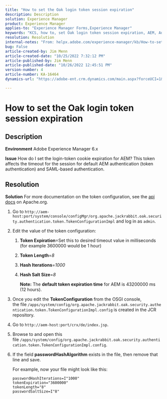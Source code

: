 ```yaml
---
title: "How to set the Oak login token session expiration"
description: Description
solution: Experience Manager
product: Experience Manager
applies-to: "Experience Manager Forms,Experience Manager"
keywords: "KCS, how to, set Oak login token session expiration, AEM, Adobe Experience Manager, Adobe Experience Manager Forms"
resolution: Resolution
internal-notes: "From: helpx.adobe.com/experience-manager/kb/How-to-set-token-session-expiration-AEM.html"
bug: False
article-created-by: Jim Menn
article-created-date: "10/25/2022 7:32:12 PM"
article-published-by: Jim Menn
article-published-date: "10/26/2022 12:45:51 PM"
version-number: 4
article-number: KA-16464
dynamics-url: "https://adobe-ent.crm.dynamics.com/main.aspx?forceUCI=1&pagetype=entityrecord&etn=knowledgearticle&id=a555c5b5-9b54-ed11-bba2-6045bd006b4b"

---
```

# How to set the Oak login token session expiration

## Description


<b>Environment</b>
 Adobe Experience Manager 6.x

<b>Issue</b>
 How do I set the login-token cookie expiration for AEM?
 This token affects the timeout for the session for default AEM authentication (token authentication) and SAML-based authentication.






## Resolution


<b>Solution</b>
For more documentation on the token configuration, see the [api docs](https://jackrabbit.apache.org/oak/docs/apidocs/org/apache/jackrabbit/oak/security/authentication/token/TokenConfigurationImpl.html) on Apache.org.

1. Go to `http://aem-host:port/system/console/configMgr/org.apache.jackrabbit.oak.security.authentication.token.TokenConfigurationImpl` and log in as `admin`.
2. Edit the value of the token configuration:

    1. <b>Token Expiration</b>=Set this to desired timeout value in milliseconds (for example 3600000 would be 1 hour)
    2. <b>Token Length</b>=*8*
    3. <b>Hash Iterations</b>=*1000*
    4. <b>Hash Salt Size</b>=*8*

        <b>Note:</b> The <b>default token expiration time</b> for AEM is 43200000 ms (12 hours).
3. Once you edit the <b>TokenConfiguration</b> from the OSGI console, the file<b> </b>`/apps/system/config/org.apache.jackrabbit.oak.security.authentication.token.TokenConfigurationImpl.config`<b> </b>is created in the JCR repository.
4. Go to `http://aem-host:port/crx/de/index.jsp`.
5. Browse to and open this file `/apps/system/config/org.apache.jackrabbit.oak.security.authentication.token.TokenConfigurationImpl.config`.
6. If the field <b>passwordHashAlgorithm</b> exists in the file, then remove that line and save.

    For example, now your file might look like this:


    ```
    passwordHashIterations=I"1000"
    tokenExpiration="3600000"
    tokenLength="8"
    passwordSaltSize=I"8"
    ```

